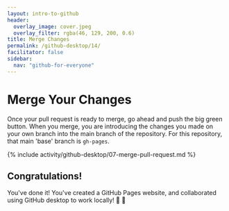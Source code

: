 ```yaml
---
layout: intro-to-github
header:
  overlay_image: cover.jpeg
  overlay_filter: rgba(46, 129, 200, 0.6)
title: Merge Changes
permalink: /github-desktop/14/
facilitator: false
sidebar:
  nav: "github-for-everyone"
---
```


# Merge Your Changes

Once your pull request is ready to merge, go ahead and push the big green button. When you merge, you are introducing the changes you made on your own branch into the main branch of the repository. For this repository, that main 'base' branch is `gh-pages`.

{% include activity/github-desktop/07-merge-pull-request.md %}

## Congratulations!

You've done it! You've created a GitHub Pages website, and collaborated using GitHub desktop to work locally! :tada: :rainbow: 

